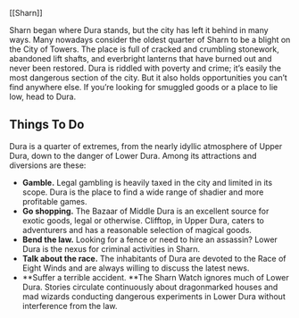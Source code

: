 [[Sharn]]

Sharn began where Dura stands, but the city has left it behind in many ways. Many nowadays consider the oldest quarter of Sharn to be a blight on the City of Towers. The place is full of cracked and crumbling stonework, abandoned lift shafts, and everbright lanterns that have burned out and never been restored. Dura is riddled with poverty and crime; it’s easily the most dangerous section of the city. But it also holds opportunities you can’t find anywhere else. If you’re looking for smuggled goods or a place to lie low, head to Dura.

## Things To Do

Dura is a quarter of extremes, from the nearly idyllic atmosphere of Upper Dura, down to the danger of Lower Dura. Among its attractions and diversions are these:

* **Gamble.** Legal gambling is heavily taxed in the city and limited in its scope. Dura is the place to find a wide range of shadier and more profitable games.
* **Go shopping.** The Bazaar of Middle Dura is an excellent source for exotic goods, legal or otherwise. Clifftop, in Upper Dura, caters to adventurers and has a reasonable selection of magical goods.
* **Bend the law.** Looking for a fence or need to hire an assassin? Lower Dura is the nexus for criminal activities in Sharn.
* **Talk about the race.** The inhabitants of Dura are devoted to the Race of Eight Winds and are always willing to discuss the latest news.
* **Suffer a terrible accident. **The Sharn Watch ignores much of Lower Dura. Stories circulate continuously about dragonmarked houses and mad wizards conducting dangerous experiments in Lower Dura without interference from the law.
